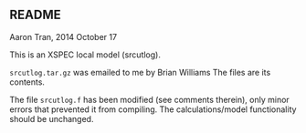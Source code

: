 README
------
Aaron Tran, 2014 October 17

This is an XSPEC local model (srcutlog).

`srcutlog.tar.gz` was emailed to me by Brian Williams
The files are its contents.

The file `srcutlog.f` has been modified (see comments therein), only minor
errors that prevented it from compiling.  The calculations/model functionality
should be unchanged.
